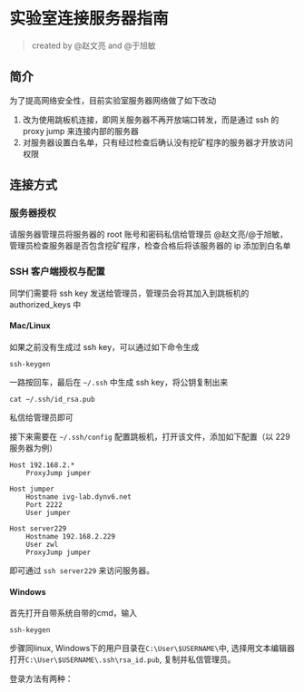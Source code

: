 # 实验室连接服务器指南

> created by @赵文亮 and @于旭敏

## 简介

为了提高网络安全性，目前实验室服务器网络做了如下改动

1. 改为使用跳板机连接，即网关服务器不再开放端口转发，而是通过 ssh 的 proxy jump 来连接内部的服务器
2. 对服务器设置白名单，只有经过检查后确认没有挖矿程序的服务器才开放访问权限

## 连接方式

### 服务器授权

请服务器管理员将服务器的 root 账号和密码私信给管理员 @赵文亮/@于旭敏，管理员检查服务器是否包含挖矿程序，检查合格后将该服务器的 ip 添加到白名单

### SSH 客户端授权与配置

同学们需要将 ssh key 发送给管理员，管理员会将其加入到跳板机的 authorized_keys 中

#### Mac/Linux

如果之前没有生成过 ssh key，可以通过如下命令生成

```
ssh-keygen
```

一路按回车，最后在 `~/.ssh` 中生成 ssh key，将公钥复制出来

```
cat ~/.ssh/id_rsa.pub
```

私信给管理员即可

接下来需要在 `~/.ssh/config` 配置跳板机，打开该文件，添加如下配置（以 229 服务器为例）

```
Host 192.168.2.*
    ProxyJump jumper

Host jumper
    Hostname ivg-lab.dynv6.net
    Port 2222
    User jumper

Host server229
    Hostname 192.168.2.229
    User zwl
    ProxyJump jumper
```

即可通过 `ssh server229` 来访问服务器。

#### Windows
首先打开自带系统自带的cmd，输入
```
ssh-keygen
```
步骤同linux, Windows下的用户目录在`C:\User\$USERNAME\`中, 选择用文本编辑器打开`C:\User\$USERNAME\.ssh\rsa_id.pub`, 复制并私信管理员。

登录方法有两种：
##### 

